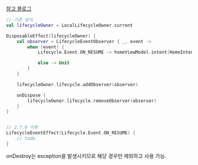 [참고 블로그](https://medium.com/@csh153/%EC%8B%A0%EC%83%81%EC%9D%B4%EC%9A%94-lifecycle-2-7-0%EC%9C%BC%EB%A1%9C-jetpack-compose-%EC%83%9D%EB%AA%85%EC%A3%BC%EA%B8%B0-%EA%B4%80%EB%A6%AC%ED%95%98%EA%B8%B0-3531ceba1f57)

```kotlin
// 기존 방식
val lifecycleOwner = LocalLifecycleOwner.current

DisposableEffect(lifecycleOwner) {
	val observer = LifecycleEventObserver { _, event ->
		when (event) {
			Lifecycle.Event.ON_RESUME -> homeViewModel.intent(HomeIntent.Init)

			else -> Unit
		}
	}

	lifecycleOwner.lifecycle.addObserver(observer)

	onDispose {
		lifecycleOwner.lifecycle.removeObserver(observer)
	}
}


// 2.7.0 이후
LifecycleEventEffect(Lifecycle.Event.ON_RESUME) {  
	// todo
}
```

onDestroy는 exception을 발생시키므로 해당 경우만 제외하고 사용 가능.